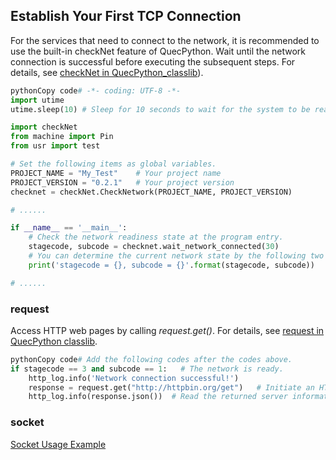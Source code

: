 ## Establish Your First TCP Connection

For the services that need to connect to the network, it is recommended to use the built-in checkNet feature of QuecPython. Wait until the network connection is successful before executing the subsequent steps. For details, see [checkNet in QuecPython_classlib](https://python.quectel.com/doc/doc/API_reference/en/QuecPython_classlib/checkNet.html)).

```python
pythonCopy code# -*- coding: UTF-8 -*-
import utime
utime.sleep(10)	# Sleep for 10 seconds to wait for the system to be ready.

import checkNet
from machine import Pin
from usr import test

# Set the following items as global variables.
PROJECT_NAME = "My_Test"	# Your project name
PROJECT_VERSION = "0.2.1"	# Your project version
checknet = checkNet.CheckNetwork(PROJECT_NAME, PROJECT_VERSION)

# ......

if __name__ == '__main__':
    # Check the network readiness state at the program entry.
    stagecode, subcode = checknet.wait_network_connected(30)	
    # You can determine the current network state by the following two status codes.
    print('stagecode = {}, subcode = {}'.format(stagecode, subcode))

# ......
```

### request

Access HTTP web pages by calling *request.get()*. For details, see [request in QuecPython classlib](https://python.quectel.com/wiki/#/zh-cn/api/QuecPythonThirdlib?id=request-http).

```python
pythonCopy code# Add the following codes after the codes above.
if stagecode == 3 and subcode == 1:   # The network is ready.
    http_log.info('Network connection successful!')
    response = request.get("http://httpbin.org/get")   # Initiate an HTTP GET request.
    http_log.info(response.json())  # Read the returned server information in JSON format.
```

### socket

[Socket Usage Example](https://python.quectel.com/doc/doc/Quick_start/zh/socket.html)